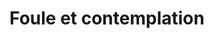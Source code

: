 ---
title: "Foule et contemplation"
description: "Foule et contemplation"
slug: "foule-contemplation"
image: "foule-contemplation-A2.jpg"
style:
    background: "#2a9d8f"
    color: "#fff"
---